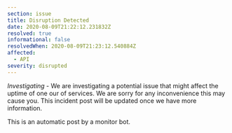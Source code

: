 ```yaml
---
section: issue
title: Disruption Detected
date: 2020-08-09T21:22:12.231832Z
resolved: true
informational: false
resolvedWhen: 2020-08-09T21:23:12.540884Z
affected:
  - API
severity: disrupted
---
```

*Investigating* - We are investigating a potential issue that might affect the uptime of one our of services. We are sorry for any inconvenience this may cause you. This incident post will be updated once we have more information.

This is an automatic post by a monitor bot.
        